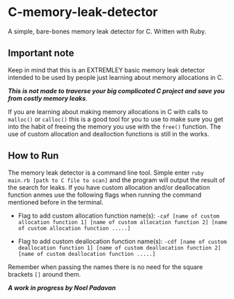 # C-memory-leak-detector

A simple, bare-bones memory leak detector for C. Written with Ruby.

## Important note

Keep in mind that this is an EXTREMLEY basic memory leak detector intended to be used by people just learning about memory allocations in C. 

***This is not made to traverse your big complicated C project and save you from costly memory leaks***.

If you are learning about making memory allocations in C with calls to `malloc()` or `calloc()` this is a good tool for you to use to make sure you get into the habit of freeing the memory you use with the `free()` function. The use of custom allocation and dealloction functions is still in the works.

## How to Run

The memory leak detector is a command line tool. Simple enter `ruby main.rb [path to C file to scan]` and the program will output the result of the search for leaks. If you have custom allocation and/or deallocation function anmes use the following flags when running the command mentioned before in the terminal. 

- Flag to add custom allocation function name(s): `-caf [name of custom allocation function 1] [name of custom allocation function 2] [name of custom allocation function .....]`

- Flag to add custom deallocation function name(s): `-cdf [name of custom deallocation function 1] [name of custom deallocation function 2] [name of custom deallocation function .....]`

Remember when passing the names there is no need for the square brackets `[]` around them.

***A work in progress by Noel Padavan***
